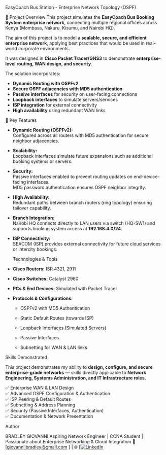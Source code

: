 EasyCoach Bus Station - Enterprise Network Topology (OSPF)

 📌 Project Overview
This project simulates the **EasyCoach Bus Booking System enterprise network**, connecting multiple regional offices across Kenya (Mombasa, Nakuru, Kisumu, and Nairobi HQ).  

The aim of this project is to model a **scalable, secure, and efficient enterprise network**, applying best practices that would be used in real-world corporate environments.

It was designed in **Cisco Packet Tracer/GNS3** to demonstrate **enterprise-level routing, WAN design, and security**.  

The solution incorporates:
- **Dynamic Routing with OSPFv2**
- **Secure OSPF adjacencies with MD5 authentication**
- **Passive interfaces** for security on user-facing connections
- **Loopback interfaces** to simulate servers/services
- **ISP integration** for external connectivity
- **High availability** using redundant WAN links


🎯 Key Features
- **Dynamic Routing (OSPFv2):**  
  Configured across all routers with MD5 authentication for secure neighbor adjacencies.
  
- **Scalability:**  
  Loopback interfaces simulate future expansions such as additional booking systems or servers.
  
- **Security:**  
  Passive interfaces enabled to prevent routing updates on end-device-facing interfaces.  
  MD5 password authentication ensures OSPF neighbor integrity.

- **High Availability:**  
  Redundant paths between branch routers (ring topology) ensuring failover capability.

- **Branch Integration:**  
  Nairobi HQ connects directly to LAN users via switch (HQ-SW1) and supports booking system access at **192.168.4.0/24**.

- **ISP Connectivity:**  
  SEACOM (ISP) provides external connectivity for future cloud services or intercity bookings.


   Technologies & Tools
- **Cisco Routers:** ISR 4321, 2911

- **Cisco Switches:** Catalyst 2960

- **PCs & End Devices:** Simulated with Packet Tracer

- **Protocols & Configurations:**  

  - OSPFv2 with MD5 Authentication  

  - Static Default Routes (towards ISP)  

  - Loopback Interfaces (Simulated Servers)  
  - Passive Interfaces  
  - Subnetting for WAN & LAN links  

 Skills Demonstrated

 This project demonstrates my ability to **design, configure, and secure enterprise-grade networks** — skills directly applicable to **Network Engineering, Systems Administration, and IT Infrastructure roles**.

✅ Enterprise WAN & LAN Design  
✅ Advanced OSPF Configuration & Authentication  
✅ ISP Peering & Default Routes  
✅ Subnetting & Address Planning  
✅ Security (Passive Interfaces, Authentication)  
✅ Documentation & Network Presentation  

Author

BRADLEY GIOVANNI
Aspiring Network Engineer | CCNA Student | Passionate about Enterprise Networking & Cloud Integration
📧 [giovanniibradley@gmail.com
] | 🌐 [[![LinkedIn](https://img.shields.io/badge/LinkedIn-Connect-blue?logo=linkedin)](https://www.linkedin.com/in/bradley-giovanniii293)
  